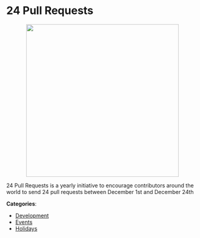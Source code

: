 # 24 Pull Requests
<p align="center">
    <img width="400" src="https://raw.githubusercontent.com/apis-list/apis-list/apis/24-pull-requests/logo_256x256.png" />
</p>

24 Pull Requests is a yearly initiative to encourage contributors around the world to send 24 pull requests between December 1st and December 24th



**Categories**:
- [Development](https://github.com/apis-list/apis-list#development)
- [Events](https://github.com/apis-list/apis-list#events)
- [Holidays](https://github.com/apis-list/apis-list#holidays)







